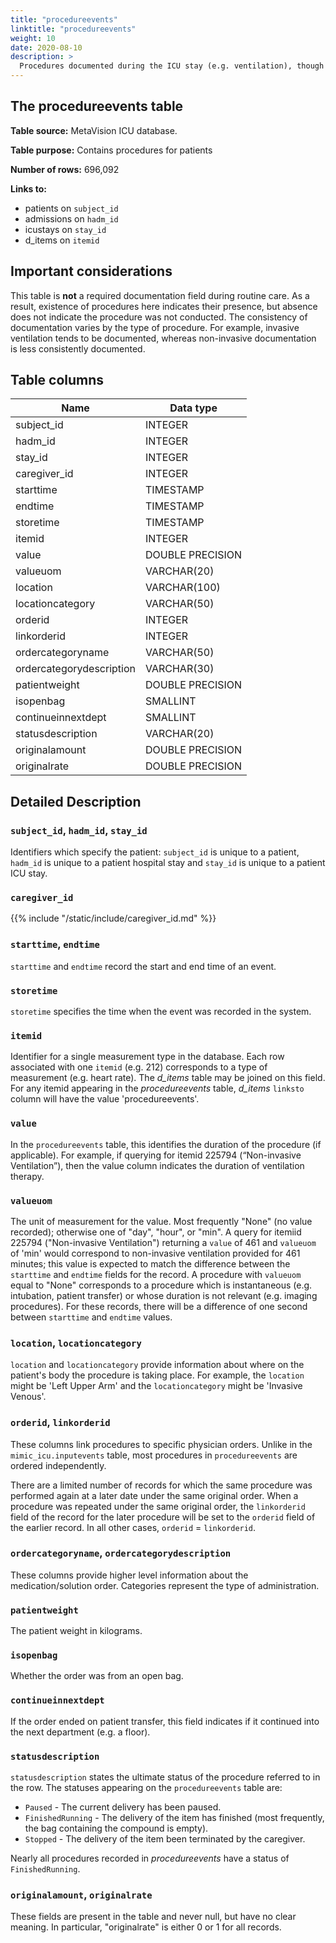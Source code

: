 ```yaml
---
title: "procedureevents"
linktitle: "procedureevents"
weight: 10
date: 2020-08-10
description: >
  Procedures documented during the ICU stay (e.g. ventilation), though not necessarily conducted within the ICU (e.g. x-ray imaging).
---
```



## The procedureevents table

**Table source:** MetaVision ICU database.

**Table purpose:** Contains procedures for patients

**Number of rows:** 696,092

**Links to:**

* patients on `subject_id`
* admissions on `hadm_id`
* icustays on `stay_id`
* d_items on `itemid`

## Important considerations

This table is **not** a required documentation field during routine care. As a result, existence of procedures here indicates their presence, but absence does not indicate the procedure was not conducted. The consistency of documentation varies by the type of procedure. For example, invasive ventilation tends to be documented, whereas non-invasive documentation is less consistently documented.

## Table columns


Name | Data type
---- | --------
subject\_id | INTEGER
hadm\_id | INTEGER
stay\_id | INTEGER
caregiver_id | INTEGER
starttime | TIMESTAMP
endtime | TIMESTAMP
storetime | TIMESTAMP
itemid | INTEGER
value | DOUBLE PRECISION
valueuom | VARCHAR(20)
location |  VARCHAR(100)
locationcategory |  VARCHAR(50)
orderid |  INTEGER
linkorderid |  INTEGER
ordercategoryname |  VARCHAR(50)
ordercategorydescription |  VARCHAR(30)
patientweight | DOUBLE PRECISION
isopenbag |  SMALLINT
continueinnextdept |  SMALLINT
statusdescription |  VARCHAR(20)
originalamount | DOUBLE PRECISION
originalrate | DOUBLE PRECISION

## Detailed Description

### `subject_id`, `hadm_id`, `stay_id`

Identifiers which specify the patient: `subject_id` is unique to a patient, `hadm_id` is unique to a patient hospital stay and `stay_id` is unique to a patient ICU stay.

### `caregiver_id`

{{% include "/static/include/caregiver_id.md" %}}

### `starttime`, `endtime`

`starttime` and `endtime` record the start and end time of an event.

### `storetime`

`storetime` specifies the time when the event was recorded in the system.

### `itemid`

Identifier for a single measurement type in the database. Each row associated with one `itemid` (e.g. 212) corresponds to a type of measurement (e.g. heart rate). The *d_items* table may be joined on this field. For any itemid appearing in the *procedureevents* table, *d_items* `linksto` column will have the value 'procedureevents'.

### `value`

In the `procedureevents` table, this identifies the duration of the procedure (if applicable). For example, if querying for itemid 225794 (“Non-invasive Ventilation”), then the value column indicates the duration of ventilation therapy.

### `valueuom`

The unit of measurement for the value. Most frequently "None" (no value recorded); otherwise one of "day", "hour", or "min". A query for itemiid 225794 ("Non-invasive Ventilation") returning a `value` of 461 and `valueuom` of 'min' would correspond to non-invasive ventilation provided for 461 minutes; this value is expected to match the difference between the `starttime` and `endtime` fields for the record. A procedure with `valueuom` equal to "None" corresponds to a procedure which is instantaneous (e.g. intubation, patient transfer) or whose duration is not relevant (e.g. imaging procedures). For these records, there will be a difference of one second between `starttime` and `endtime` values.

### `location`, `locationcategory`

`location` and `locationcategory` provide information about where on the patient's body the procedure is taking place. For example, the `location` might be 'Left Upper Arm' and the `locationcategory` might be 'Invasive Venous'.

### `orderid`, `linkorderid`

These columns link procedures to specific physician orders. Unlike in the `mimic_icu.inputevents` table, most procedures in `procedureevents` are ordered independently.

There are a limited number of records for which the same procedure was performed again at a later date under the same original order. When a procedure was repeated under the same original order, the `linkorderid` field of the record for the later procedure will be set to the `orderid` field of the earlier record. In all other cases, `orderid` = `linkorderid`.

### `ordercategoryname`, `ordercategorydescription`

These columns provide higher level information about the medication/solution order. Categories represent the type of administration.

### `patientweight`

The patient weight in kilograms.

### `isopenbag`

Whether the order was from an open bag.

### `continueinnextdept`

If the order ended on patient transfer, this field indicates if it continued into the next department (e.g. a floor).

### `statusdescription`

`statusdescription` states the ultimate status of the procedure referred to in the row. The statuses appearing on the `procedureevents` table are:

* `Paused` - The current delivery has been paused.
* `FinishedRunning` - The delivery of the item has finished (most frequently, the bag containing the compound is empty).
* `Stopped` - The delivery of the item been terminated by the caregiver.

Nearly all procedures recorded in *procedureevents* have a status of `FinishedRunning`.

### `originalamount`, `originalrate`

These fields are present in the table and never null, but have no clear meaning.
In particular, "originalrate" is either 0 or 1 for all records.
